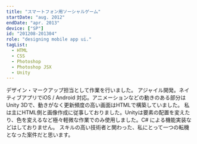 ```yaml
---
title: "スマートフォン用ソーシャルゲーム"
startDate: "aug. 2012"
endDate: "apr. 2013"
device: ["SP"]
id: "201208-201304"
role: "designing mobile app ui."
tagList:
  - HTML
  - CSS
  - Photoshop
  - Photoshop JSX
  - Unity
---
```


デザイン・マークアップ担当として作業を行いました。
アジャイル開発。ネイティブアプリでiOS / Android 対応。アニメーションなどの動きのある部分はUnity 3Dで、動きがなく更新頻度の高い画面はHTMLで構築していました。
私は主にHTML側と画像作成に従事しておりました。Unityは要素の配置を変えたり、色を変えるなど極々軽微な作業でのみ使用しました。C# による機能実装などはしておりません。
スキルの高い技術者と関わった、私にとって一つの転機となった案件だと思います。
